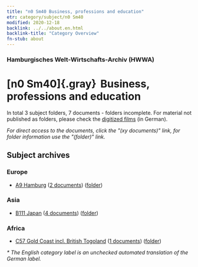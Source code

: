 ```yaml
---
title: "n0 Sm40 Business, professions and education"
etr: category/subject/n0 Sm40
modified: 2020-12-18
backlink: ../../about.en.html
backlink-title: "Category Overview"
fn-stub: about
---
```


### Hamburgisches Welt-Wirtschafts-Archiv (HWWA)
# [n0 Sm40]{.gray}&#8201; Business, professions and education&#160; 





In total 3 subject folders, 7 documents - folders incomplete.
For material not published as folders, please check the [digitized films](/film/h1_sh) (in German).

_For direct access to the documents, click the "(xy documents)" link, for folder information use the "(folder)" link._

## Subject archives



### Europe

- [A9 Hamburg](../../../geo/about.en.html#A9) (<a href="https://dfg-viewer.de/show/?tx_dlf[id]=https://pm20.zbw.eu/mets/sh/1409xx/140905/1872xx/187252/public.mets.en.xml" target="_blank">2 documents</a>) ([folder](http://purl.org/pressemappe20/folder/sh/140905,187252))

### Asia

- [B111 Japan](../../../geo/about.en.html#B111) (<a href="https://dfg-viewer.de/show/?tx_dlf[id]=https://pm20.zbw.eu/mets/sh/1412xx/141272/1872xx/187252/public.mets.en.xml" target="_blank">4 documents</a>) ([folder](http://purl.org/pressemappe20/folder/sh/141272,187252))

### Africa

- [C57 Gold Coast incl. British Togoland](../../../geo/about.en.html#C57) (<a href="https://dfg-viewer.de/show/?tx_dlf[id]=https://pm20.zbw.eu/mets/sh/1414xx/141406/1872xx/187252/public.mets.en.xml" target="_blank">1 documents</a>) ([folder](http://purl.org/pressemappe20/folder/sh/141406,187252))


_* The English category label is an unchecked automated translation of the German label._

